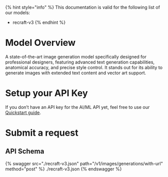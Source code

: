 [#references:start]: <> ({ "template": "openapi" })
{% hint style="info" %}
This documentation is valid for the following list of our models:
* recraft-v3
{% endhint %}

# Model Overview
A state-of-the-art image generation model specifically designed for professional designers, featuring advanced text generation capabilities, anatomical accuracy, and precise style control. It stands out for its ability to generate images with extended text content and vector art support.

# Setup your API Key
If you don’t have an API key for the AI/ML API yet, feel free to use our [Quickstart guide](https://docs.aimlapi.com/quickstart/setting-up).

# Submit a request
## API Schema
{% swagger src="./recraft-v3.json" path="/v1/images/generations/with-url" method="post" %}
./recraft-v3.json
{% endswagger %}


[#references:end]: <> ({})